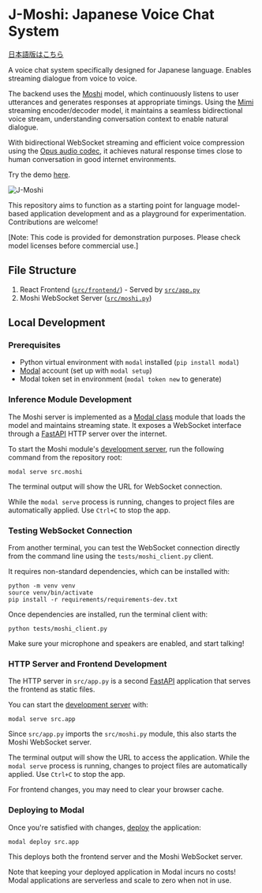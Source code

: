 # J-Moshi: Japanese Voice Chat System

[日本語版はこちら](./README.ja.md)

A voice chat system specifically designed for Japanese language. Enables streaming dialogue from voice to voice.

The backend uses the [Moshi](https://github.com/nu-dialogue/j-moshi) model, which continuously listens to user utterances and generates responses at appropriate timings. Using the [Mimi](https://huggingface.co/kyutai/mimi) streaming encoder/decoder model, it maintains a seamless bidirectional voice stream, understanding conversation context to enable natural dialogue.

With bidirectional WebSocket streaming and efficient voice compression using the [Opus audio codec](https://opus-codec.org/), it achieves natural response times close to human conversation in good internet environments.

Try the demo [here](https://modal-labs--quillman-web.modal.run/).

![J-Moshi](https://github.com/user-attachments/assets/afda5874-8509-4f56-9f25-d734b8f1c40a)

This repository aims to function as a starting point for language model-based application development and as a playground for experimentation. Contributions are welcome!

[Note: This code is provided for demonstration purposes. Please check model licenses before commercial use.]

## File Structure

1. React Frontend ([`src/frontend/`](./src/frontend/)) - Served by [`src/app.py`](./src/app.py)
2. Moshi WebSocket Server ([`src/moshi.py`](./src/moshi.py))

## Local Development

### Prerequisites

- Python virtual environment with `modal` installed (`pip install modal`)
- [Modal](http://modal.com/) account (set up with `modal setup`)
- Modal token set in environment (`modal token new` to generate)

### Inference Module Development

The Moshi server is implemented as a [Modal class](https://modal.com/docs/reference/modal.Cls#modalcls) module that loads the model and maintains streaming state. It exposes a WebSocket interface through a [FastAPI](https://fastapi.tiangolo.com/) HTTP server over the internet.

To start the Moshi module's [development server](https://modal.com/docs/guide/webhooks#developing-with-modal-serve), run the following command from the repository root:

```shell
modal serve src.moshi
```

The terminal output will show the URL for WebSocket connection.

While the `modal serve` process is running, changes to project files are automatically applied. Use `Ctrl+C` to stop the app.

### Testing WebSocket Connection
From another terminal, you can test the WebSocket connection directly from the command line using the `tests/moshi_client.py` client.

It requires non-standard dependencies, which can be installed with:
```shell
python -m venv venv
source venv/bin/activate
pip install -r requirements/requirements-dev.txt
```

Once dependencies are installed, run the terminal client with:
```shell
python tests/moshi_client.py
```

Make sure your microphone and speakers are enabled, and start talking!

### HTTP Server and Frontend Development

The HTTP server in `src/app.py` is a second [FastAPI](https://fastapi.tiangolo.com/) application that serves the frontend as static files.

You can start the [development server](https://modal.com/docs/guide/webhooks#developing-with-modal-serve) with:

```shell
modal serve src.app
```

Since `src/app.py` imports the `src/moshi.py` module, this also starts the Moshi WebSocket server.

The terminal output will show the URL to access the application.
While the `modal serve` process is running, changes to project files are automatically applied. Use `Ctrl+C` to stop the app.

For frontend changes, you may need to clear your browser cache.

### Deploying to Modal

Once you're satisfied with changes, [deploy](https://modal.com/docs/guide/managing-deployments#creating-deployments) the application:

```shell
modal deploy src.app
```

This deploys both the frontend server and the Moshi WebSocket server.

Note that keeping your deployed application in Modal incurs no costs! Modal applications are serverless and scale to zero when not in use.

